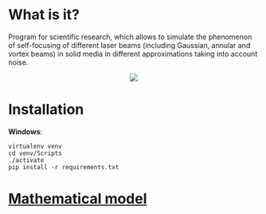 # What is it?

Program for scientific research, which allows to simulate the phenomenon of self-focusing of different laser beams (including Gaussian, annular and vortex beams) in solid media in different approximations taking into account noise.



<p align="center">
<img src=resources/demonstration.gif>
</p>

# Installation

**Windows**:
```
virtualenv venv
cd venv/Scripts
./activate
pip install -r requirements.txt
```

# [Mathematical model](math_model/math_model.pdf)


